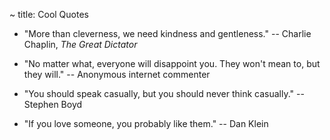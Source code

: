 ~ title: Cool Quotes

- "More than cleverness, we need kindness and gentleness." -- Charlie Chaplin, _The Great Dictator_

- "No matter what, everyone will disappoint you. They won't mean to, but they will." -- Anonymous internet commenter

- "You should speak casually, but you should never think casually." -- Stephen Boyd

- "If you love someone, you probably like them." -- Dan Klein
